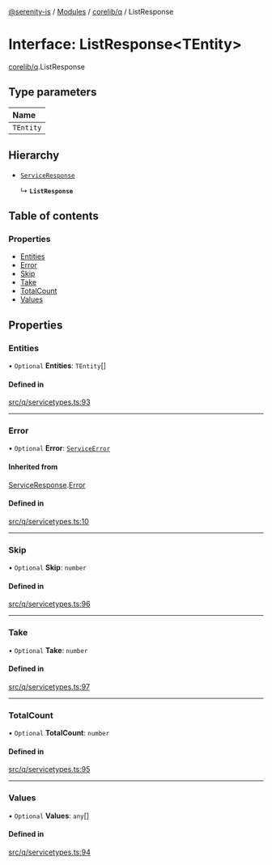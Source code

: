 [@serenity-is](../README.md) / [Modules](../modules.md) / [corelib/q](../modules/corelib_q.md) / ListResponse

# Interface: ListResponse<TEntity\>

[corelib/q](../modules/corelib_q.md).ListResponse

## Type parameters

| Name |
| :------ |
| `TEntity` |

## Hierarchy

- [`ServiceResponse`](corelib_q.ServiceResponse.md)

  ↳ **`ListResponse`**

## Table of contents

### Properties

- [Entities](corelib_q.ListResponse.md#entities)
- [Error](corelib_q.ListResponse.md#error)
- [Skip](corelib_q.ListResponse.md#skip)
- [Take](corelib_q.ListResponse.md#take)
- [TotalCount](corelib_q.ListResponse.md#totalcount)
- [Values](corelib_q.ListResponse.md#values)

## Properties

### Entities

• `Optional` **Entities**: `TEntity`[]

#### Defined in

[src/q/servicetypes.ts:93](https://github.com/serenity-is/serenity/blob/master/packages/corelib/src/q/servicetypes.ts#line&#x3D;93)

___

### Error

• `Optional` **Error**: [`ServiceError`](corelib_q.ServiceError.md)

#### Inherited from

[ServiceResponse](corelib_q.ServiceResponse.md).[Error](corelib_q.ServiceResponse.md#error)

#### Defined in

[src/q/servicetypes.ts:10](https://github.com/serenity-is/serenity/blob/master/packages/corelib/src/q/servicetypes.ts#line&#x3D;10)

___

### Skip

• `Optional` **Skip**: `number`

#### Defined in

[src/q/servicetypes.ts:96](https://github.com/serenity-is/serenity/blob/master/packages/corelib/src/q/servicetypes.ts#line&#x3D;96)

___

### Take

• `Optional` **Take**: `number`

#### Defined in

[src/q/servicetypes.ts:97](https://github.com/serenity-is/serenity/blob/master/packages/corelib/src/q/servicetypes.ts#line&#x3D;97)

___

### TotalCount

• `Optional` **TotalCount**: `number`

#### Defined in

[src/q/servicetypes.ts:95](https://github.com/serenity-is/serenity/blob/master/packages/corelib/src/q/servicetypes.ts#line&#x3D;95)

___

### Values

• `Optional` **Values**: `any`[]

#### Defined in

[src/q/servicetypes.ts:94](https://github.com/serenity-is/serenity/blob/master/packages/corelib/src/q/servicetypes.ts#line&#x3D;94)
